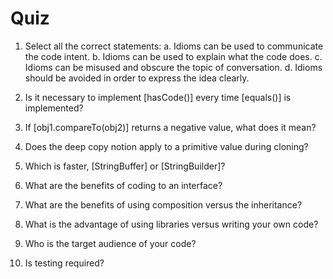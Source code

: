 Quiz
============================================

1.  Select all the correct statements:
    a.  Idioms can be used to communicate the code intent.
    b.  Idioms can be used to explain what the code does.
    c.  Idioms can be misused and obscure the topic of conversation.
    d.  Idioms should be avoided in order to express the idea clearly.


2.  Is it necessary to implement [hasCode()] every time
    [equals()] is implemented?
3.  If [obj1.compareTo(obj2)] returns a negative value, what does
    it mean?
4.  Does the deep copy notion apply to a primitive value during cloning?
5.  Which is faster, [StringBuffer] or [StringBuilder]?
6.  What are the benefits of coding to an interface?
7.  What are the benefits of using composition versus the inheritance?
8.  What is the advantage of using libraries versus writing your own
    code?
9.  Who is the target audience of your code?
10. Is testing required?
